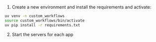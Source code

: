 1. Create a new environment and install the requirements and activate:
```bash
uv venv -n custom_workflows
source custom_workflows/bin/activate
uv pip install -r requirements.txt
```

2. Start the servers for each app